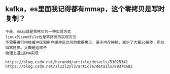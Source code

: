 ## kafka，es里面我记得都有mmap，这个零拷贝是写时复制？
    不是，mmap就是零拷贝的一种实现方式
    linux的sendfile也是零拷贝的实现方式
    不需要进行内核缓冲区和用户缓冲区之间的数据拷贝，基于内存映射，减少了大量io操作，所以叫零拷贝。大概是这样子
    物理上通过DMA实现

    https://blog.csdn.net/hzrandd/article/details/51025341  
    https://blog.csdn.net/zl1zl2zl3/article/details/89378682